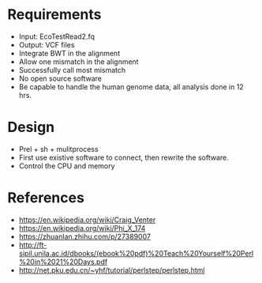 
# Requirements
- Input: EcoTestRead2.fq
- Output: VCF files
- Integrate BWT in the alignment
- Allow one mismatch in the alignment
- Successfully call most mismatch
- No open source software
- Be capable to handle the human genome data, all analysis done in 12 hrs.

# Design
- Prel + sh + mulitprocess
- First use existive software to connect, then rewrite the software.
- Control the CPU and memory

# References
- https://en.wikipedia.org/wiki/Craig_Venter
- https://en.wikipedia.org/wiki/Phi_X_174
- https://zhuanlan.zhihu.com/p/27389007
- http://ft-sipil.unila.ac.id/dbooks/(ebook%20pdf)%20Teach%20Yourself%20Perl%20in%2021%20Days.pdf
- http://net.pku.edu.cn/~yhf/tutorial/perlstep/perlstep.html
